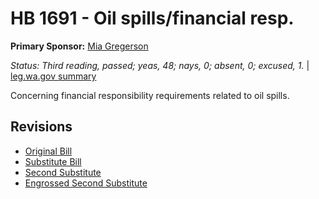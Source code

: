 # HB 1691 - Oil spills/financial resp.
**Primary Sponsor:** [Mia Gregerson](/person/leg/mia.gregerson.md)

*Status: Third reading, passed; yeas, 48; nays, 0; absent, 0; excused, 1.* | [leg.wa.gov summary](https://app.leg.wa.gov/billsummary?BillNumber=1691&Year=2021)

Concerning financial responsibility requirements related to oil spills.

## Revisions
* [Original Bill](1/)
* [Substitute Bill](S/)
* [Second Substitute](S2/)
* [Engrossed Second Substitute](S2.E/)